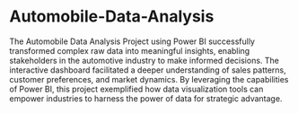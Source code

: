 # Automobile-Data-Analysis
The Automobile Data Analysis Project using Power BI successfully transformed complex raw data into meaningful insights, enabling stakeholders in the automotive industry to make informed decisions. The interactive dashboard facilitated a deeper understanding of sales patterns, customer preferences, and market dynamics. By leveraging the capabilities of Power BI, this project exemplified how data visualization tools can empower industries to harness the power of data for strategic advantage.
